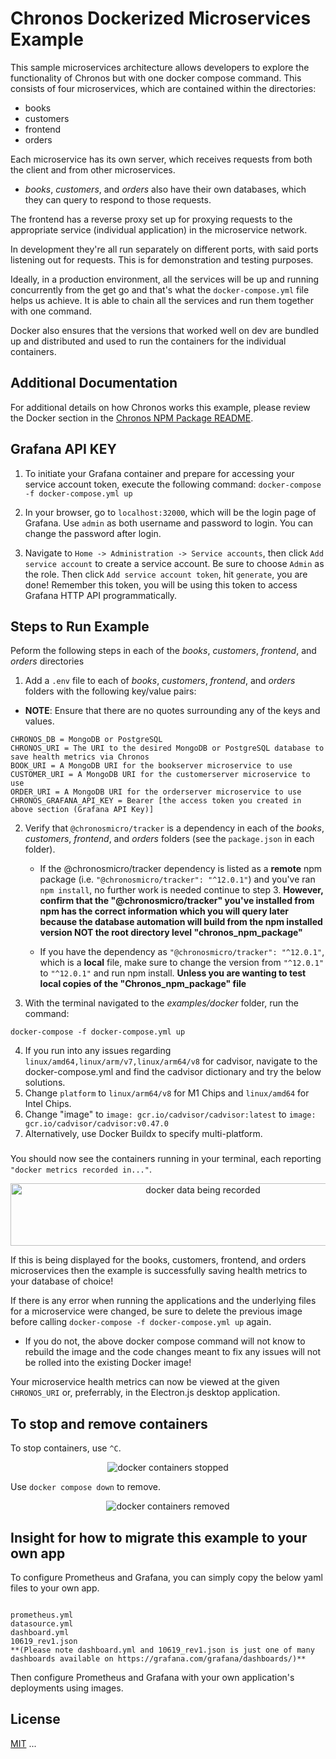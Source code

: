 # Chronos Dockerized Microservices Example

This sample microservices architecture allows developers to explore the functionality of Chronos but with one docker compose command. This consists of four microservices, which are contained within the directories:

- books
- customers
- frontend
- orders

Each microservice has its own server, which receives requests from both the client and from other microservices.

- _books_, _customers_, and _orders_ also have their own databases, which they can query to respond to those requests.

The frontend has a reverse proxy set up for proxying requests to the appropriate service (individual application) in the microservice network.

In development they're all run separately on different ports, with said ports listening out for requests. This is for demonstration and testing purposes.

Ideally, in a production environment, all the services will be up and running concurrently from the get go and that's what the `docker-compose.yml` file helps us achieve. It is able to chain all the services and run them together with one command.

Docker also ensures that the versions that worked well on dev are bundled up and distributed and used to run the containers for the individual containers.

## Additional Documentation

For additional details on how Chronos works this example, please review the Docker section in the [Chronos NPM Package README](../../chronos_npm_package/README.md).

## Grafana API KEY

1. To initiate your Grafana container and prepare for accessing your service account token, execute the following command: `docker-compose -f docker-compose.yml up`

2. In your browser, go to `localhost:32000`, which will be the login page of Grafana. Use `admin` as both username and password to login. You can change the password after login.

3. Navigate to `Home -> Administration -> Service accounts`, then click `Add service account` to create a service account. Be sure to choose `Admin` as the role. Then click `Add service account token`, hit `generate`, you are done! Remember this token, you will be using this token to access Grafana HTTP API programmatically.

## Steps to Run Example

Peform the following steps in each of the _books_, _customers_, _frontend_, and _orders_ directories

1. Add a `.env` file to each of _books_, _customers_, _frontend_, and _orders_ folders with the following key/value pairs:

- **NOTE**: Ensure that there are no quotes surrounding any of the keys and values.

```
CHRONOS_DB = MongoDB or PostgreSQL
CHRONOS_URI = The URI to the desired MongoDB or PostgreSQL database to save health metrics via Chronos
BOOK_URI = A MongoDB URI for the bookserver microservice to use
CUSTOMER_URI = A MongoDB URI for the customerserver microservice to use
ORDER_URI = A MongoDB URI for the orderserver microservice to use
CHRONOS_GRAFANA_API_KEY = Bearer [the access token you created in above section (Grafana API Key)]
```

2.  Verify that `@chronosmicro/tracker` is a dependency in each of the _books_, _customers_, _frontend_, and _orders_ folders (see the `package.json` in each folder).

    - If the @chronosmicro/tracker dependency is listed as a **remote** npm package (i.e. `"@chronosmicro/tracker": "^12.0.1"`) and you've ran `npm install`, no further work is needed continue to step 3. **However, confirm that the "@chronosmicro/tracker" you've installed from npm has the correct information which you will query later because the database automation will build from the npm installed version NOT the root directory level "chronos_npm_package"**

    - If you have the dependency as `"@chronosmicro/tracker": "^12.0.1"`, which is a **local** file, make sure to change the version from `"^12.0.1"` to `"^12.0.1"` and run npm install. **Unless you are wanting to test local copies of the "Chronos_npm_package" file**

3.  With the terminal navigated to the _examples/docker_ folder, run the command:

```
docker-compose -f docker-compose.yml up
```

4. If you run into any issues regarding `linux/amd64,linux/arm/v7,linux/arm64/v8` for cadvisor, navigate to the docker-compose.yml and find the cadvisor dictionary and try the below solutions.
1. Change `platform` to `linux/arm64/v8` for M1 Chips and `linux/amd64` for Intel Chips.
1. Change "image" to `image: gcr.io/cadvisor/cadvisor:latest` to `image: gcr.io/cadvisor/cadvisor:v0.47.0`
1. Alternatively, use Docker Buildx to specify multi-platform.

###

You should now see the containers running in your terminal, each reporting `"docker metrics recorded in..."`.

<p align="center">
  <img alt="docker data being recorded" src="../../assets/examples_docker_data.png" width="600" height="100">
</p>

If this is being displayed for the books, customers, frontend, and orders microservices then the example is successfully saving health metrics to your database of choice!

If there is any error when running the applications and the underlying files for a microservice were changed, be sure to delete the previous image before calling `docker-compose -f docker-compose.yml up` again.

- If you do not, the above docker compose command will not know to rebuild the image and the code changes meant to fix any issues will not be rolled into the existing Docker image!

Your microservice health metrics can now be viewed at the given `CHRONOS_URI` or, preferrably, in the Electron.js desktop application.

## To stop and remove containers

To stop containers, use `^C`.

<p align="center">
  <img alt="docker containers stopped" src="../../assets/examples_docker_stop.png">
</p>

Use `docker compose down` to remove.

<p align="center">
  <img alt="docker containers removed" src="../../assets/examples_docker_removed.png">
</p>

## Insight for how to migrate this example to your own app

To configure Prometheus and Grafana, you can simply copy the below yaml files to your own app.

```

prometheus.yml
datasource.yml
dashboard.yml
10619_rev1.json
**(Please note dashboard.yml and 10619_rev1.json is just one of many dashboards available on https://grafana.com/grafana/dashboards/)**
```

Then configure Prometheus and Grafana with your own application's deployments using images.

## License

[MIT](https://github.com/oslabs-beta/Chronos/blob/master/LICENSE.md)
...
